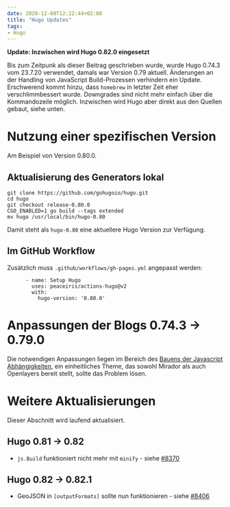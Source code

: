 ```yaml
---
date: 2020-12-08T12:22:44+02:00
title: "Hugo Updates"
tags:
- Hugo
---
```


**Update: Inzwischen wird Hugo 0.82.0 eingesetzt**

Bis zum Zeitpunk als dieser Beitrag geschrieben wurde, wurde Hugo 0.74.3 vom 23.7.20 verwendet, damals war Version 0.79 aktuell. Änderungen an der Handling von JavaScript Build-Prozessen verhindern ein Update. Erschwerend kommt hinzu, dass `homebrew` in letzter Zeit eher verschlimmbessert wurde. Downgrades sind nicht mehr einfach über die Kommandozeile möglich. Inzwischen wird Hugo aber direkt aus den Quellen gebaut, siehe unten.

<!--more-->

# Nutzung einer spezifischen Version

Am Beispiel von Version 0.80.0.

## Aktualisierung des Generators lokal

```
git clone https://github.com/gohugoio/hugo.git
cd hugo
git checkout release-0.80.0
CGO_ENABLED=1 go build --tags extended
mv hugo /usr/local/bin/hugo-0.80
```
Damit steht als `hugo-0.80` eine aktuellere Hugo Version zur Verfügung.

## Im GitHub Workflow

Zusätzlich muss `.github/workflows/gh-pages.yml` angepasst werden:

```
      - name: Setup Hugo
        uses: peaceiris/actions-hugo@v2
        with:
          hugo-version: '0.80.0'
```

# Anpassungen der Blogs 0.74.3 &rarr; 0.79.0

Die notwendigen Anpassungen liegen im Bereich des [Bauens der Javascript Abhängigkeiten](https://gohugo.io/hugo-pipes/js/), ein einheitliches Theme, das sowohl Mirador als auch Openlayers bereit stellt, sollte das Problem lösen.

# Weitere Aktualisierungen

Dieser Abschnitt wird laufend aktualisiert.

## Hugo 0.81 &rarr; 0.82

* `js.Build` funktioniert nicht mehr mit `minify` - siehe [#8370](https://github.com/gohugoio/hugo/issues/8370)

## Hugo 0.82 &rarr; 0.82.1

* GeoJSON in `[outputFormats]` sollte nun funktionieren - siehe [#8406](https://github.com/gohugoio/hugo/issues/8406)
